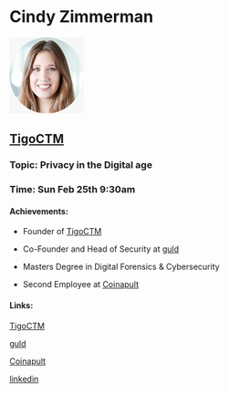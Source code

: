# Cindy Zimmerman

![Cindy-Zimmerman](https://github.com/Alexstang/PanamaGlass-Speakers-list/blob/master/cindy-zimmerman.jpg)

## [TigoCTM](https://tigoctm.com/)

### Topic: Privacy in the Digital age

### Time: Sun Feb 25th 9:30am

#### Achievements: 

 * Founder of [TigoCTM](https://tigoctm.com/)
 
 * Co-Founder and Head of Security at [guld](guld.io)

 * Masters Degree in Digital Forensics & Cybersecurity
 
 * Second Employee at [Coinapult](https://coinapult.com/)
 
#### Links:

[TigoCTM](https://tigoctm.com/)

[guld](guld.io)

[Coinapult](https://coinapult.com/)

[linkedin](https://www.linkedin.com/in/cindy-zimmerman-6ba7053/)

